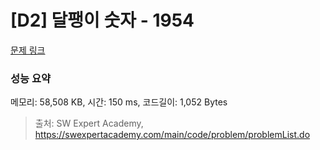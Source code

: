 # [D2] 달팽이 숫자 - 1954 

[문제 링크](https://swexpertacademy.com/main/code/problem/problemDetail.do?contestProbId=AV5PobmqAPoDFAUq) 

### 성능 요약

메모리: 58,508 KB, 시간: 150 ms, 코드길이: 1,052 Bytes



> 출처: SW Expert Academy, https://swexpertacademy.com/main/code/problem/problemList.do